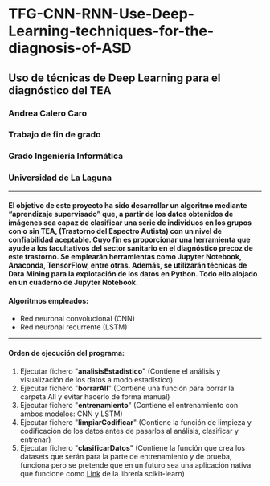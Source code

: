 # TFG-CNN-RNN-Use-Deep-Learning-techniques-for-the-diagnosis-of-ASD

## Uso de técnicas de Deep Learning para el diagnóstico del TEA
### Andrea Calero Caro
### Trabajo de fin de grado
### Grado Ingeniería Informática
### Universidad de La Laguna

-------------------------------------------------------------------------
#### El objetivo de este proyecto ha sido desarrollar un algoritmo mediante “aprendizaje supervisado” que, a partir de los datos obtenidos de imágenes sea capaz de clasificar una serie de individuos en los grupos con o sin TEA, (Trastorno del Espectro Autista) con un nivel de confiabilidad aceptable. Cuyo fin es proporcionar una herramienta que ayude a los facultativos del sector sanitario en el diagnóstico precoz de este trastorno. Se emplearán herramientas como Jupyter Notebook, Anaconda, TensorFlow, entre otras. Además, se utilizarán técnicas de Data Mining para la explotación de los datos en Python. Todo ello alojado en un cuaderno de Jupyter Notebook.

#### Algoritmos empleados:
- Red neuronal convolucional (CNN)
- Red neuronal recurrente (LSTM)

-------------------------------------------------------------------------

#### Orden de ejecución del programa:
1. Ejecutar fichero "**analisisEstadistico**" (Contiene el análisis y visualización de los datos a modo estadístico)
2. Ejecutar fichero "**borrarAll**" (Contiene una función para borrar la carpeta All y evitar hacerlo de forma manual)
3. Ejecutar fichero "**entrenamiento**" (Contiene el entrenamiento con ambos modelos: CNN y LSTM)
4. Ejecutar fichero "**limpiarCodificar**" (Contiene la función de limpieza y codificación de los datos antes de pasarlos al análisis, clasificar y entrenar)
5. Ejecutar fichero "**clasificarDatos**" (Contiene la función que crea los datasets que serán para la parte de entrenamiento y de prueba, funciona pero se pretende que en un futuro sea una aplicación nativa que funcione como [Link]([https://ejemplo.com/](https://scikit-learn.org/stable/modules/generated/sklearn.model_selection.train_test_split.html), "*train_test_split*") de la librería scikit-learn)
